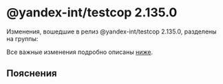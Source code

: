 # @yandex-int/testcop 2.135.0

<!-- ЧЕЛОВЕЧЕСКОЕ ВСТУПЛЕНИЕ -->

Изменения, вошедшие в релиз @yandex-int/testcop 2.135.0, разделены на группы:

Все важные изменения подробно описаны [ниже](#Пояснения).

## Пояснения

